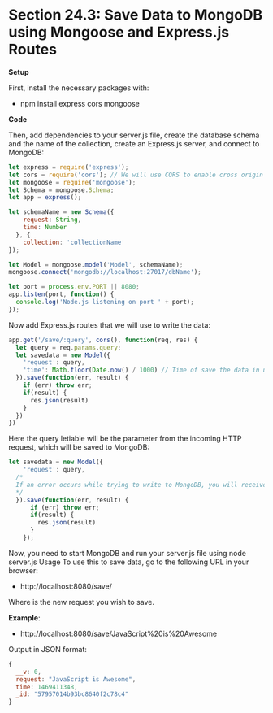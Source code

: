 # Section 24.3: Save Data to MongoDB using Mongoose and Express.js Routes

**Setup**

First, install the necessary packages with:
- npm install express cors mongoose

**Code**

Then, add dependencies to your server.js file, create the database schema and the name of the collection, 
create an Express.js server, and connect to MongoDB:

```js
let express = require('express');
let cors = require('cors'); // We will use CORS to enable cross origin domain requests.
let mongoose = require('mongoose');
let Schema = mongoose.Schema;
let app = express();

let schemaName = new Schema({
    request: String,
    time: Number
  }, {
    collection: 'collectionName'
});

let Model = mongoose.model('Model', schemaName);
mongoose.connect('mongodb://localhost:27017/dbName');

let port = process.env.PORT || 8080;
app.listen(port, function() {
  console.log('Node.js listening on port ' + port);
});
```
Now add Express.js routes that we will use to write the data:
```js
app.get('/save/:query', cors(), function(req, res) {
  let query = req.params.query;
  let savedata = new Model({
    'request': query,
    'time': Math.floor(Date.now() / 1000) // Time of save the data in unix timestamp format
  }).save(function(err, result) {
    if (err) throw err;
    if(result) {
      res.json(result)
    }
  })
})
```

Here the query letiable will be the <query> parameter from the incoming HTTP request, which will be saved 
to MongoDB:
```js
let savedata = new Model({
    'request': query,
  /*
  If an error occurs while trying to write to MongoDB, you will receive an error message on the console. If all is successful, you will see the saved data in JSON format on the page.
  */
  }).save(function(err, result) {
      if (err) throw err;
      if(result) {
        res.json(result)
      }
    });
```

Now, you need to start MongoDB and run your server.js file using node server.js Usage To use this to save 
data, go to the following URL in your browser:

- http://localhost:8080/save/<query>

Where <query> is the new request you wish to save.

**Example**:
- http://localhost:8080/save/JavaScript%20is%20Awesome

Output in JSON format:
```js
{
  __v: 0,
  request: "JavaScript is Awesome",
  time: 1469411348,
  _id: "57957014b93bc8640f2c78c4"
}
```